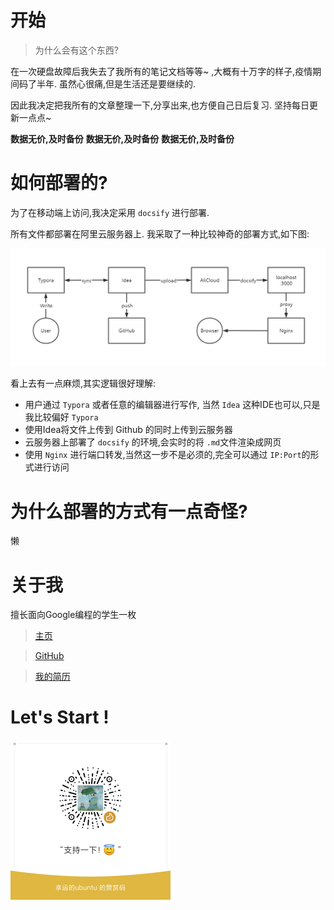 # 开始
> 为什么会有这个东西?

在一次硬盘故障后我失去了我所有的笔记文档等等~ ,大概有十万字的样子,疫情期间码了半年. 虽然心很痛,但是生活还是要继续的.

因此我决定把我所有的文章整理一下,分享出来,也方便自己日后复习. 坚持每日更新一点点~

**数据无价,及时备份**    **数据无价,及时备份**   **数据无价,及时备份** 

# 如何部署的?

为了在移动端上访问,我决定采用 `docsify`  进行部署.

所有文件都部署在阿里云服务器上. 我采取了一种比较神奇的部署方式,如下图:

![image-20200923214209592](readme.assets/image-20200923214209592.png)

看上去有一点麻烦,其实逻辑很好理解:

- 用户通过 `Typora` 或者任意的编辑器进行写作, 当然 `Idea` 这种IDE也可以,只是我比较偏好 `Typora`
- 使用Idea将文件上传到 Github 的同时上传到云服务器
- 云服务器上部署了 `docsify` 的环境,会实时的将 `.md`文件渲染成网页
- 使用 `Nginx` 进行端口转发,当然这一步不是必须的,完全可以通过 `IP:Port`的形式进行访问

# 为什么部署的方式有一点奇怪?
懒

# 关于我

擅长面向Google编程的学生一枚

> [主页](https://www.bupt.site/)

> [GitHub](https://github.com/wangzhigang1999)

> [我的简历](docs/resume/resume.md)

# Let's Start !

<img src="readme.assets/image-20200926110943827.png" alt="image-20200926110943827" style="zoom:25%;" />